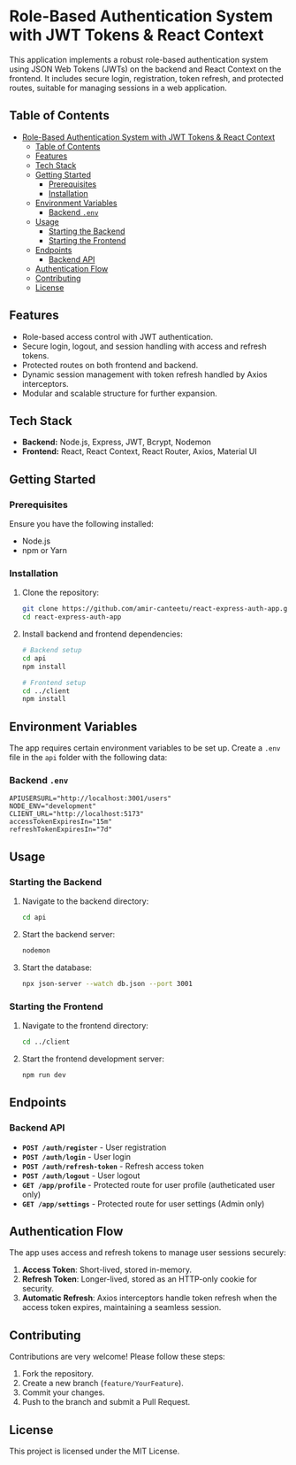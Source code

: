 # Role-Based Authentication System with JWT Tokens & React Context

This application implements a robust role-based authentication system using JSON Web Tokens (JWTs) on the backend and React Context on the frontend. It includes secure login, registration, token refresh, and protected routes, suitable for managing sessions in a web application.

## Table of Contents

- [Role-Based Authentication System with JWT Tokens \& React Context](#role-based-authentication-system-with-jwt-tokens--react-context)
  - [Table of Contents](#table-of-contents)
  - [Features](#features)
  - [Tech Stack](#tech-stack)
  - [Getting Started](#getting-started)
    - [Prerequisites](#prerequisites)
    - [Installation](#installation)
  - [Environment Variables](#environment-variables)
    - [Backend `.env`](#backend-env)
  - [Usage](#usage)
    - [Starting the Backend](#starting-the-backend)
    - [Starting the Frontend](#starting-the-frontend)
  - [Endpoints](#endpoints)
    - [Backend API](#backend-api)
  - [Authentication Flow](#authentication-flow)
  - [Contributing](#contributing)
  - [License](#license)

## Features

- Role-based access control with JWT authentication.
- Secure login, logout, and session handling with access and refresh tokens.
- Protected routes on both frontend and backend.
- Dynamic session management with token refresh handled by Axios interceptors.
- Modular and scalable structure for further expansion.

## Tech Stack

- **Backend:** Node.js, Express, JWT, Bcrypt, Nodemon
- **Frontend:** React, React Context, React Router, Axios, Material UI

## Getting Started

### Prerequisites

Ensure you have the following installed:
- Node.js
- npm or Yarn

### Installation

1. Clone the repository:
    ```bash
    git clone https://github.com/amir-canteetu/react-express-auth-app.git
    cd react-express-auth-app
    ```

2. Install backend and frontend dependencies:
    ```bash
    # Backend setup
    cd api
    npm install

    # Frontend setup
    cd ../client
    npm install
    ```

## Environment Variables

The app requires certain environment variables to be set up. Create a `.env` file in the `api` folder with the following data:

### Backend `.env`

```plaintext
APIUSERSURL="http://localhost:3001/users"
NODE_ENV="development"
CLIENT_URL="http://localhost:5173"
accessTokenExpiresIn="15m"
refreshTokenExpiresIn="7d"
```

## Usage

### Starting the Backend

1. Navigate to the backend directory:
    ```bash
    cd api
    ```

2. Start the backend server:
    ```bash
    nodemon
    ```

3. Start the database:
    ```bash
    npx json-server --watch db.json --port 3001
    ``` 

### Starting the Frontend

1. Navigate to the frontend directory:
    ```bash
    cd ../client
    ```

2. Start the frontend development server:
    ```bash
    npm run dev
    ```

## Endpoints

### Backend API

- **`POST /auth/register`** - User registration
- **`POST /auth/login`** - User login
- **`POST /auth/refresh-token`** - Refresh access token
- **`POST /auth/logout`** - User logout
- **`GET /app/profile`** - Protected route for user profile (autheticated user only)
- **`GET /app/settings`** - Protected route for user settings (Admin only)

## Authentication Flow

The app uses access and refresh tokens to manage user sessions securely:
1. **Access Token**: Short-lived, stored in-memory.
2. **Refresh Token**: Longer-lived, stored as an HTTP-only cookie for security.
3. **Automatic Refresh**: Axios interceptors handle token refresh when the access token expires, maintaining a seamless session.

## Contributing

Contributions are very welcome! Please follow these steps:
1. Fork the repository.
2. Create a new branch (`feature/YourFeature`).
3. Commit your changes.
4. Push to the branch and submit a Pull Request.

## License

This project is licensed under the MIT License.
```
